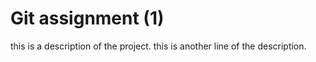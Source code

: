 # Git assignment (1)
this is a description of the project.
this is another line of the description.
